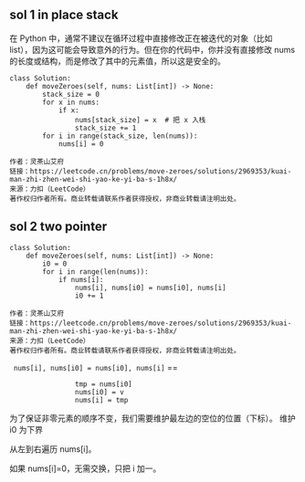 ## sol 1 in place stack
在 Python 中，通常不建议在循环过程中直接修改正在被迭代的对象（比如 list），因为这可能会导致意外的行为。但在你的代码中，你并没有直接修改 nums 的长度或结构，而是修改了其中的元素值，所以这是安全的。

```
class Solution:
    def moveZeroes(self, nums: List[int]) -> None:
        stack_size = 0
        for x in nums:
            if x:
                nums[stack_size] = x  # 把 x 入栈
                stack_size += 1
        for i in range(stack_size, len(nums)):
            nums[i] = 0

作者：灵茶山艾府
链接：https://leetcode.cn/problems/move-zeroes/solutions/2969353/kuai-man-zhi-zhen-wei-shi-yao-ke-yi-ba-s-1h8x/
来源：力扣（LeetCode）
著作权归作者所有。商业转载请联系作者获得授权，非商业转载请注明出处。
```


## sol 2 two pointer
```
class Solution:
    def moveZeroes(self, nums: List[int]) -> None:
        i0 = 0
        for i in range(len(nums)):
            if nums[i]:
                nums[i], nums[i0] = nums[i0], nums[i]
                i0 += 1

作者：灵茶山艾府
链接：https://leetcode.cn/problems/move-zeroes/solutions/2969353/kuai-man-zhi-zhen-wei-shi-yao-ke-yi-ba-s-1h8x/
来源：力扣（LeetCode）
著作权归作者所有。商业转载请联系作者获得授权，非商业转载请注明出处。
```

` nums[i], nums[i0] = nums[i0], nums[i]` ==
```
                tmp = nums[i0]
                nums[i0] = v
                nums[i] = tmp
```

为了保证非零元素的顺序不变，我们需要维护最左边的空位的位置（下标）。
维护 i0 为下界

从左到右遍历 nums[i]。

如果 nums[i]=0，无需交换，只把 i 加一。
